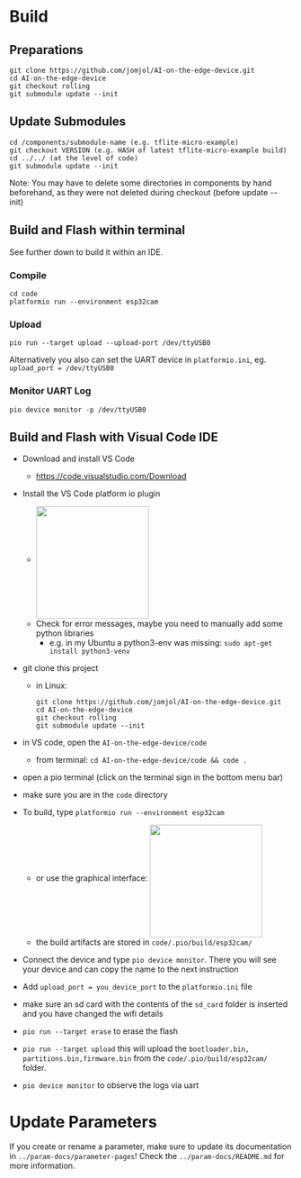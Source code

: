 # Build

## Preparations
```
git clone https://github.com/jomjol/AI-on-the-edge-device.git
cd AI-on-the-edge-device
git checkout rolling
git submodule update --init
```

## Update Submodules
```
cd /components/submodule-name (e.g. tflite-micro-example)
git checkout VERSION (e.g. HASH of latest tflite-micro-example build)
cd ../../ (at the level of code)
git submodule update --init
```
Note: You may have to delete some directories in components by hand beforehand, as they were not deleted during checkout (before update -- init)

## Build and Flash within terminal
See further down to build it within an IDE.
### Compile
```
cd code
platformio run --environment esp32cam
```

### Upload
```
pio run --target upload --upload-port /dev/ttyUSB0
```

Alternatively you also can set the UART device in `platformio.ini`, eg. `upload_port = /dev/ttyUSB0`

### Monitor UART Log
```
pio device monitor -p /dev/ttyUSB0
```

## Build and Flash with Visual Code IDE

- Download and install VS Code
  - https://code.visualstudio.com/Download
- Install the VS Code platform io plugin
  - <img src="https://raw.githubusercontent.com/jomjol/ai-on-the-edge-device/master/images/platformio_plugin.jpg" width="200" align="middle">
  - Check for error messages, maybe you need to manually add some python libraries
    - e.g. in my Ubuntu a python3-env was missing: `sudo apt-get install python3-venv`
- git clone this project
  - in Linux: 

    ```
    git clone https://github.com/jomjol/AI-on-the-edge-device.git
    cd AI-on-the-edge-device
    git checkout rolling
    git submodule update --init
    ```

- in VS code, open the `AI-on-the-edge-device/code` 
	- from terminal: `cd AI-on-the-edge-device/code && code .`
- open a pio terminal (click on the terminal sign in the bottom menu bar)
- make sure you are in the `code` directory
- To build, type  `platformio run --environment esp32cam`
  - or use the graphical interface:
    <img src="https://raw.githubusercontent.com/jomjol/ai-on-the-edge-device/master/images/platformio_build.jpg" width="200" align="middle">
  - the build artifacts are stored in  `code/.pio/build/esp32cam/`
- Connect the device and type `pio device monitor`. There you will see your device and can copy the name to the next instruction
- Add `upload_port = you_device_port` to the `platformio.ini` file
- make sure an sd card with the contents of the `sd_card` folder is inserted and you have changed the wifi details
- `pio run --target erase` to erase the flash
- `pio run --target upload` this will upload the `bootloader.bin, partitions.bin,firmware.bin` from the `code/.pio/build/esp32cam/` folder. 
- `pio device monitor` to observe the logs via uart

# Update Parameters
If you create or rename a parameter, make sure to update its documentation in `../param-docs/parameter-pages`! Check the `../param-docs/README.md` for more information.
